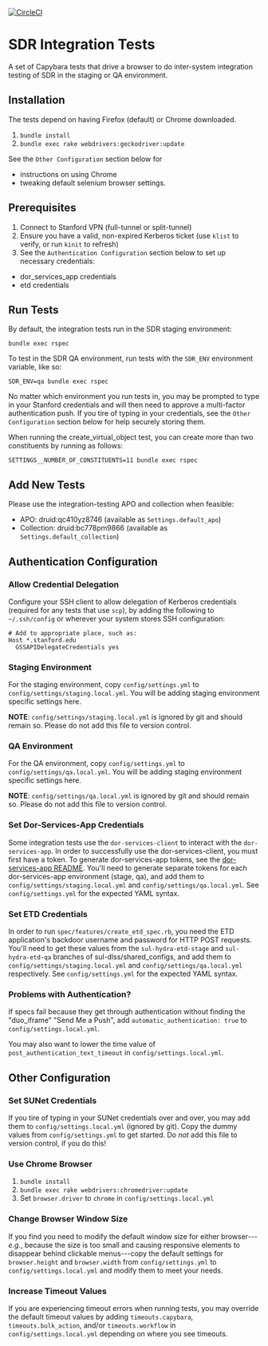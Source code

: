 [![CircleCI](https://circleci.com/gh/sul-dlss/infrastructure-integration-test/tree/main.svg?style=svg)](https://circleci.com/gh/sul-dlss/infrastructure-integration-test/tree/main)

# SDR Integration Tests

A set of Capybara tests that drive a browser to do inter-system integration testing of SDR in the staging or QA environment.

## Installation

The tests depend on having Firefox (default) or Chrome downloaded.

1. `bundle install`
1. `bundle exec rake webdrivers:geckodriver:update`

See the `Other Configuration` section below for
- instructions on using Chrome
- tweaking default selenium browser settings.

## Prerequisites

1. Connect to Stanford VPN (full-tunnel or split-tunnel)
1. Ensure you have a valid, non-expired Kerberos ticket (use `klist` to verify, or run `kinit` to refresh)
1. See the `Authentication Configuration` section below to set up necessary credentials:
- dor_services_app credentials
- etd credentials

## Run Tests

By default, the integration tests run in the SDR staging environment:

`bundle exec rspec`

To test in the SDR QA environment, run tests with the `SDR_ENV` environment variable, like so:

```shell
SDR_ENV=qa bundle exec rspec
```

No matter which environment you run tests in, you may be prompted to type in your Stanford credentials and will then need to approve a multi-factor authentication push. If you tire of typing in your credentials, see the `Other Configuration` section below for help securely storing them.

When running the create_virtual_object test, you can create more than two constituents by running as follows:

`SETTINGS__NUMBER_OF_CONSTITUENTS=11 bundle exec rspec`

## Add New Tests

Please use the integration-testing APO and collection when feasible:

* APO: druid:qc410yz8746 (available as `Settings.default_apo`)
* Collection: druid:bc778pm9866 (available as `Settings.default_collection`)

## Authentication Configuration

### Allow Credential Delegation

Configure your SSH client to allow delegation of Kerberos credentials (required for any tests that use `scp`), by adding the following to `~/.ssh/config` or wherever your system stores SSH configuration:

```
# Add to appropriate place, such as:
Host *.stanford.edu
  GSSAPIDelegateCredentials yes
```

### Staging Environment

For the staging environment, copy `config/settings.yml` to `config/settings/staging.local.yml`.  You will be adding staging environment specific settings here.

**NOTE**: `config/settings/staging.local.yml` is ignored by git and should remain so. Please do not add this file to version control.

### QA Environment

For the QA environment, copy `config/settings.yml` to `config/settings/qa.local.yml`.  You will be adding staging environment specific settings here.

**NOTE**: `config/settings/qa.local.yml` is ignored by git and should remain so. Please do not add this file to version control.

### Set Dor-Services-App Credentials

Some integration tests use the `dor-services-client` to interact with the `dor-services-app`. In order to successfully use the dor-services-client, you must first have a token. To generate dor-services-app tokens, see the [dor-services-app README](https://github.com/sul-dlss/dor-services-app#authentication). You'll need to generate separate tokens for each dor-services-app environment (stage, qa), and add them to `config/settings/staging.local.yml` and `config/settings/qa.local.yml`.  See `config/settings.yml` for the expected YAML syntax.

### Set ETD Credentials

In order to run `spec/features/create_etd_spec.rb`, you need the ETD application's backdoor username and password for HTTP POST requests.  You'll need to get these values from the `sul-hydra-etd-stage` and `sul-hydra-etd-qa` branches of sul-dlss/shared_configs, and add them to `config/settings/staging.local.yml` and `config/settings/qa.local.yml` respectively.  See `config/settings.yml` for the expected YAML syntax.

### Problems with Authentication?

If specs fail because they get through authentication without finding the "duo_iframe" "Send Me a Push", add `automatic_authentication: true` to `config/settings.local.yml`.

You may also want to lower the time value of `post_authentication_text_timeout` in `config/settings.local.yml`.

## Other Configuration

### Set SUNet Credentials

If you tire of typing in your SUNet credentials over and over, you may add them to `config/settings.local.yml` (ignored by git). Copy the dummy values from `config/settings.yml` to get started. Do *not* add this file to version control, if you do this!

### Use Chrome Browser

1. `bundle install`
1. `bundle exec rake webdrivers:chromedriver:update`
1. Set `browser.driver` to `chrome` in `config/settings.local.yml`

### Change Browser Window Size

If you find you need to modify the default window size for either browser---*e.g.*, because the size is too small and causing responsive elements to disappear behind clickable menus---copy the default settings for `browser.height` and `browser.width` from `config/settings.yml` to `config/settings.local.yml` and modify them to meet your needs.

### Increase Timeout Values

If you are experiencing timeout errors when running tests, you may override the default timeout values by adding `timeouts.capybara`, `timeouts.bulk_action`, and/or `timeouts.workflow` in `config/settings.local.yml` depending on where you see timeouts.
